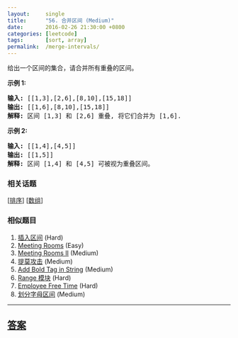 ```yaml
---
layout:     single
title:      "56. 合并区间 (Medium)"
date:       2016-02-26 21:30:00 +0800
categories: [leetcode]
tags:       [sort, array]
permalink:  /merge-intervals/
---
```


<p>给出一个区间的集合，请合并所有重叠的区间。</p>

<p><strong>示例 1:</strong></p>

<pre><strong>输入:</strong> [[1,3],[2,6],[8,10],[15,18]]
<strong>输出:</strong> [[1,6],[8,10],[15,18]]
<strong>解释:</strong> 区间 [1,3] 和 [2,6] 重叠, 将它们合并为 [1,6].
</pre>

<p><strong>示例&nbsp;2:</strong></p>

<pre><strong>输入:</strong> [[1,4],[4,5]]
<strong>输出:</strong> [[1,5]]
<strong>解释:</strong> 区间 [1,4] 和 [4,5] 可被视为重叠区间。</pre>

### 相关话题
  [[排序](https://github.com/openset/leetcode/tree/master/tag/sort/README.md)]
  [[数组](https://github.com/openset/leetcode/tree/master/tag/array/README.md)]

### 相似题目
  1. [插入区间](/insert-interval) (Hard)
  1. [Meeting Rooms](/meeting-rooms) (Easy)
  1. [Meeting Rooms II](/meeting-rooms-ii) (Medium)
  1. [提莫攻击](/teemo-attacking) (Medium)
  1. [Add Bold Tag in String](/add-bold-tag-in-string) (Medium)
  1. [Range 模块](/range-module) (Hard)
  1. [Employee Free Time](/employee-free-time) (Hard)
  1. [划分字母区间](/partition-labels) (Medium)

---

## [答案](https://github.com/openset/leetcode/tree/master/problems/merge-intervals)
